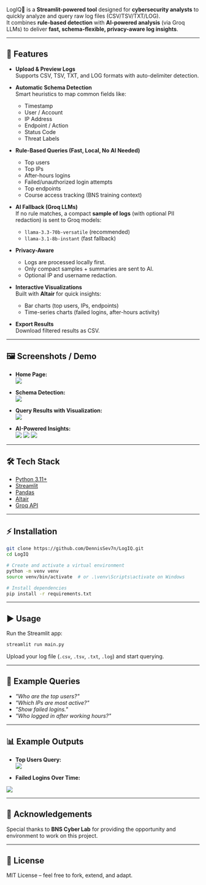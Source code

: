 LogIQ🧠 is a **Streamlit-powered tool** designed for **cybersecurity analysts** to quickly analyze and query raw log files (CSV/TSV/TXT/LOG).  
It combines **rule-based detection** with **AI-powered analysis** (via Groq LLMs) to deliver **fast, schema-flexible, privacy-aware log insights**.

---

## 🚀 Features

- **Upload & Preview Logs**  
  Supports CSV, TSV, TXT, and LOG formats with auto-delimiter detection.

- **Automatic Schema Detection**  
  Smart heuristics to map common fields like:
  - Timestamp  
  - User / Account  
  - IP Address  
  - Endpoint / Action  
  - Status Code  
  - Threat Labels  

- **Rule-Based Queries (Fast, Local, No AI Needed)**  
  - Top users  
  - Top IPs  
  - After-hours logins  
  - Failed/unauthorized login attempts  
  - Top endpoints  
  - Course access tracking (BNS training context)

- **AI Fallback (Groq LLMs)**  
  If no rule matches, a compact **sample of logs** (with optional PII redaction) is sent to Groq models:  
  - `llama-3.3-70b-versatile` (recommended)  
  - `llama-3.1-8b-instant` (fast fallback)  

- **Privacy-Aware**  
  - Logs are processed locally first.  
  - Only compact samples + summaries are sent to AI.  
  - Optional IP and username redaction.

- **Interactive Visualizations**  
  Built with **Altair** for quick insights:
  - Bar charts (top users, IPs, endpoints)  
  - Time-series charts (failed logins, after-hours activity)  

- **Export Results**  
  Download filtered results as CSV.

---

## 🖼️ Screenshots / Demo


- **Home Page:**  
  <img src ="logiq1.png" >

- **Schema Detection:**  
   <img src ="logiq2.png" >

- **Query Results with Visualization:**  
  <img src ="logiq3.png" >


- **AI-Powered Insights:**  
  <img src ="logiq6.png" >
   <img src ="logiq7.png" >
    <img src ="logiq8.png" >



---

## 🛠️ Tech Stack

- [Python 3.11+](https://www.python.org/)  
- [Streamlit](https://streamlit.io/)  
- [Pandas](https://pandas.pydata.org/)  
- [Altair](https://altair-viz.github.io/)  
- [Groq API](https://groq.com/)  

---

## ⚡ Installation

```bash
git clone https://github.com/DennisSev7n/LogIQ.git
cd LogIQ

# Create and activate a virtual environment
python -m venv venv
source venv/bin/activate  # or .\venv\Scripts\activate on Windows

# Install dependencies
pip install -r requirements.txt
```

---

## ▶️ Usage

Run the Streamlit app:

```bash
streamlit run main.py
```

Upload your log file (`.csv`, `.tsv`, `.txt`, `.log`) and start querying.

---

## 🔐 Example Queries

- *"Who are the top users?"*  
- *"Which IPs are most active?"*  
- *"Show failed logins."*  
- *"Who logged in after working hours?"*  

---

## 📊 Example Outputs


- **Top Users Query:**  
  <img src ="top user 1.png" >

- **Failed Logins Over Time:**  
 <img src ="top failed login.png" >

---

## 🙏 Acknowledgements

Special thanks to **BNS Cyber Lab** for providing the opportunity and environment to work on this project.  

---

## 📜 License

MIT License – feel free to fork, extend, and adapt.
